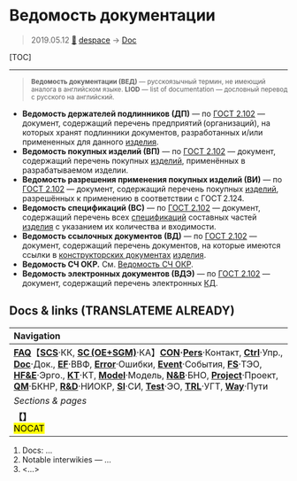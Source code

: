 # Ведомость документации
> 2019.05.12 [🚀](../index/index.md) [despace](index.md) → [Doc](doc.md)

[TOC]

---

> <small>**Ведомость документации (ВЕД)** — русскоязычный термин, не имеющий аналога в английском языке. **LIOD** — list of documentation — дословный перевод с русского на английский.</small>

   - **Ведомость держателей подлинников (ДП)** — по [ГОСТ 2.102](гост_2_102.md) — документ, содержащий перечень предприятий (организаций), на которых хранят подлинники документов, разработанных и/или примененных для данного [изделия](unit.md).
   - **Ведомость покупных изделий (ВП)** — по [ГОСТ 2.102](гост_2_102.md) — документ, содержащий перечень покупных [изделий](unit.md), применённых в разрабатываемом изделии.
   - **Ведомость разрешения применения покупных изделий (ВИ)** — по [ГОСТ 2.102](гост_2_102.md) — документ, содержащий перечень покупных [изделий](unit.md), разрешённых к применению в соответствии с ГОСТ 2.124.
   - **Ведомость спецификаций (ВС)** — по [ГОСТ 2.102](гост_2_102.md) — документ, содержащий перечень всех [спецификаций](specification.md) составных частей [изделия](unit.md) с указанием их количества и входимости.
   - **Ведомость ссылочных документов (ВД)** — по [ГОСТ 2.102](гост_2_102.md) — документ, содержащий перечень документов, на которые имеются ссылки в [конструкторских документах](doc.md) [изделия](unit.md).
   - **Ведомость СЧ ОКР.** См. [Ведомость СЧ ОКР](lordsac.md).
   - **Ведомость электронных документов (ВДЭ)** — по [ГОСТ 2.102](гост_2_102.md) — документ, содержащий перечень электронных [КД](doc.md).



## Docs & links (TRANSLATEME ALREADY)
|Navigation|
|:--|
|**[FAQ](faq.md)**【**[SCS](scs.md)**·КК, **[SC (OE+SGM)](sc.md)**·КА】**[CON](contact.md)·[Pers](person.md)**·Контакт, **[Ctrl](control.md)**·Упр., **[Doc](doc.md)**·Док., **[EF](ef.md)**·ВВФ, **[Error](error.md)**·Ошибки, **[Event](event.md)**·События, **[FS](fs.md)**·ТЭО, **[HF&E](hfe.md)**·Эрго., **[KT](kt.md)**·КТ, **[Model](model.md)**·Модель, **[N&B](nnb.md)**·БНО, **[Project](project.md)**·Проект, **[QM](qm.md)**·БКНР, **[R&D](rnd.md)**·НИОКР, **[SI](si.md)**·СИ, **[Test](test.md)**·ЭО, **[TRL](trl.md)**·УГТ, **[Way](way.md)**·Пути|
|*Sections & pages*|
|**【[](.md)】**<br> <mark>NOCAT</mark>|

   1. Docs: …
   1. Notable interwikies — …
   1. <…>
